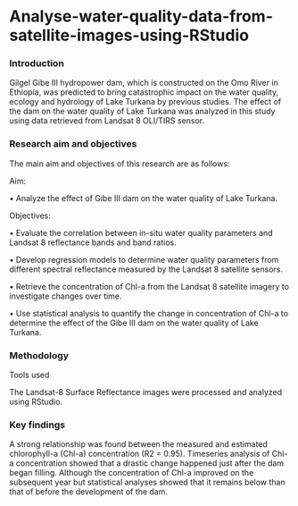 # Analyse-water-quality-data-from-satellite-images-using-RStudio

### Introduction
Gilgel Gibe III hydropower dam, which is constructed on the Omo River in Ethiopia, was 
predicted to bring catastrophic impact on the water quality, ecology and hydrology of Lake
Turkana by previous studies. The effect of the dam on the water quality of Lake Turkana was
analyzed in this study using data retrieved from Landsat 8 OLI/TIRS sensor.

### Research aim and objectives
The main aim and objectives of this research are as follows:

Aim:

• Analyze the effect of Gibe III dam on the water quality of Lake Turkana.

Objectives:

• Evaluate the correlation between in-situ water quality parameters and Landsat 8
reflectance bands and band ratios.

• Develop regression models to determine water quality parameters from different
spectral reflectance measured by the Landsat 8 satellite sensors.

• Retrieve the concentration of Chl-a from the Landsat 8 satellite imagery to investigate
changes over time.

• Use statistical analysis to quantify the change in concentration of Chl-a to determine
the effect of the Gibe III dam on the water quality of Lake Turkana.

### Methodology
Tools used

The Landsat-8 Surface Reflectance images were processed and analyzed using RStudio.

### Key findings
A strong relationship was found between the measured and estimated chlorophyll-a (Chl-a)
concentration (R2 = 0.95). Timeseries analysis of Chl-a concentration showed that a drastic
change happened just after the dam began filling. Although the concentration of Chl-a
improved on the subsequent year but statistical analyses showed that it remains below than
that of before the development of the dam.
